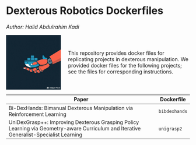 <h1> Dexterous Robotics Dockerfiles </h1>

*Author: Halid Abdulrahim Kadi*


<div style="display:flex; align-items:center; gap: 20px;">
<img src="dext-docker.jpeg" alt="Description" width="150" height="150">
  <div style="flex: 1;">
    <p>This repository provides docker files for replicating projects in dexterous manipulation. We provided docker files for the following projects; see the files for corresponding instructions.</p>
  </div>
  
</div>




| Paper                                                                                     | Dockerfile    |
|------------------------------------------------------------------------------------------|---------------------|
| Bi-DexHands: Bimanual Dexterous Manipulation via Reinforcement Learning                  | `bibdexhands`       |
| UniDexGrasp++: Improving Dexterous Grasping Policy Learning via Geometry-aware Curriculum and Iterative Generalist-Specialist Learning | `unigrasp2`         |